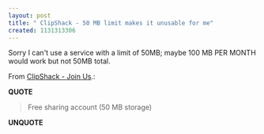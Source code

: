 ```yaml
---
layout: post
title: " ClipShack - 50 MB limit makes it unusable for me"
created: 1131313306
---
```

<p>Sorry I can't use a service with a limit of 50MB; maybe 100 MB  PER MONTH would work but not 50MB total.</p>
<p>From <a href="http://www.clipshack.com/register.aspx">ClipShack - Join Us</a>.:</p>
<p><b>QUOTE</b></p><blockquote>Free sharing account (50 MB storage)</blockquote><p><b>UNQUOTE</b></p>



